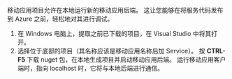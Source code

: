

移动应用项目允许在本地运行新的移动应用后端。 这让您能够在将服务代码发布到 Azure 之前，轻松地对其进行调试。

1. 在 Windows 电脑上，提取之前已下载的项目，在 Visual Studio 中将其打开。
2. 选择位于底部的项目（其名称应该是移动应用名称后加 Service）。 按 **CTRL-F5** 下载 nuget 包，在本地生成项目并启动移动应用后端。 运行移动应用客户端时，指向 localhost 时，它将与本地后端进行通信。 



<!--HONumber=Jan17_HO3-->


